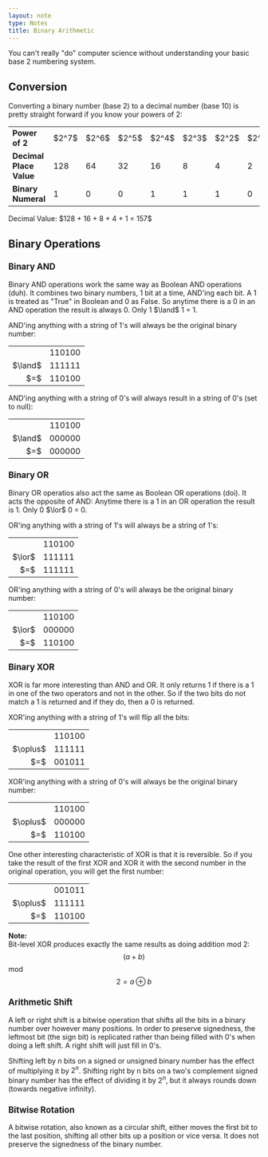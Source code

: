 ```yaml
---
layout: note
type: Notes
title: Binary Arithmetic
---
```


You can't really "do" computer science without understanding your basic base 2 numbering system.

<h2>Conversion</h2>
Converting a binary number (base 2) to a decimal number (base 10) is pretty straight forward if you know your powers of 2:

<table>
<tr><td><strong>Power of 2</strong></td><td>$2^7$</td><td>$2^6$</td><td>$2^5$</td><td>$2^4$</td><td>$2^3$</td><td>$2^2$</td><td>$2^1$</td><td>$2^0$</td></tr>
<tr><td><strong>Decimal Place Value</strong></td><td>128</td><td>64</td><td>32</td><td>16</td><td>8</td><td>4</td><td>2</td><td>1</td></tr>
<tr><td><strong>Binary Numeral</strong></td><td>1</td><td>0</td><td>0</td><td>1</td><td>1</td><td>1</td><td>0</td><td>1</td></tr>
</table>
Decimal Value: $128 + 16 + 8 + 4 + 1 = 157$

<h2>Binary Operations</h2>
<h3 style="font-size: 120%">Binary AND</h3>
Binary AND operations work the same way as Boolean AND operations (duh). It combines two binary numbers, 1 bit at a time, AND'ing each bit. A 1 is treated as "True" in Boolean and 0 as False. So anytime there is a 0 in an AND operation the result is always 0. Only 1 $\land$ 1 = 1.

AND'ing anything with a string of 1's will always be the original binary number:
<table style="width: auto">
<tr><td></td><td>110100</td></tr>
<tr><td style="text-align: right">$\land$</td><td>111111</td></tr>
<tr><td style="text-align: right">$=$</td><td>110100</td></tr>
</table>

AND'ing anything with a string of 0's will always result in a string of 0's (set to null):
<table style="width: auto">
<tr><td></td><td>110100</td></tr>
<tr><td style="text-align: right">$\land$</td><td>000000</td></tr>
<tr><td style="text-align: right">$=$</td><td>000000</td></tr>
</table>

<h3 style="font-size: 120%">Binary OR</h3>
Binary OR operatios also act the same as Boolean OR operations (doi). It acts the opposite of AND: Anytime there is a 1 in an OR operation the result is 1. Only 0 $\lor$  0 = 0.

OR'ing anything with a string of 1's will always be a string of 1's:
<table style="width: auto">
<tr><td></td><td>110100</td></tr>
<tr><td style="text-align: right">$\lor$</td><td>111111</td></tr>
<tr><td style="text-align: right">$=$</td><td>111111</td></tr>
</table>

OR'ing anything with a string of 0's will always be the original binary number:
<table style="width: auto">
<tr><td></td><td>110100</td></tr>
<tr><td style="text-align: right">$\lor$</td><td>000000</td></tr>
<tr><td style="text-align: right">$=$</td><td>110100</td></tr>
</table>

<h3 style="font-size: 120%">Binary XOR</h3>
XOR is far more interesting than AND and OR. It only returns 1 if there is a 1 in one of the two operators and not in the other. So if the two bits do not match a 1 is returned and if they do, then a 0 is returned.

XOR'ing anything with a string of 1's will flip all the bits:
<table style="width: auto">
<tr><td></td><td>110100</td></tr>
<tr><td style="text-align: right">$\oplus$</td><td>111111</td></tr>
<tr><td style="text-align: right">$=$</td><td>001011</td></tr>
</table>

XOR'ing anything with a string of 0's will always be the original binary number:
<table style="width: auto">
<tr><td></td><td>110100</td></tr>
<tr><td style="text-align: right">$\oplus$</td><td>000000</td></tr>
<tr><td style="text-align: right">$=$</td><td>110100</td></tr>
</table>

One other interesting characteristic of XOR is that it is reversible. So if you take the result of the first XOR and XOR it with the second number in the original operation, you will get the first number:
<table style="width: auto">
<tr><td></td><td>001011</td></tr>
<tr><td style="text-align: right">$\oplus$</td><td>111111</td></tr>
<tr><td style="text-align: right">$=$</td><td>110100</td></tr>
</table>

<span class="notation"><strong>Note:</strong> <br/>
Bit-level XOR produces exactly the same results as doing addition mod 2:<br/>
$$( a + b )$$ mod $$2 = a \oplus b$$
</span>

<h3 style="font-size: 120%">Arithmetic Shift</h3>
A left or right shift is a bitwise operation that shifts all the bits in a binary number over however many positions. In order to preserve signedness, the leftmost bit (the sign bit) is replicated rather than being filled with 0's when doing a left shift. A right shift will just fill in 0's.

Shifting left by n bits on a signed or unsigned binary number has the effect of multiplying it by $2^n$. Shifting right by n bits on a two's complement signed binary number has the effect of dividing it by $2^n$, but it always rounds down (towards negative infinity). 

<h3 style="font-size: 120%">Bitwise Rotation</h3>
A bitwise rotation, also known as a circular shift, either moves the first bit to the last position, shifting all other bits up a position or vice versa. It does not preserve the signedness of the binary number.